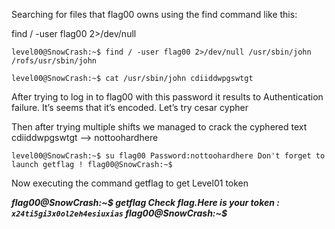 Searching for files that flag00 owns using the find command like this:

find / -user flag00 2>/dev/null 

`level00@SnowCrash:~$ find / -user flag00 2>/dev/null
/usr/sbin/john
/rofs/usr/sbin/john`

`level00@SnowCrash:~$ cat /usr/sbin/john
cdiiddwpgswtgt`

After trying to log in to flag00 with this password it results to Authentication failure. It’s seems that it’s encoded. Let’s try cesar cypher 

Then after trying multiple shifts we managed to crack the cyphered text cdiiddwpgswtgt —> nottoohardhere

`level00@SnowCrash:~$ su flag00
Password:nottoohardhere
Don't forget to launch getflag !
flag00@SnowCrash:~$`

Now executing the command getflag to get Level01 token 

***flag00@SnowCrash:~$ getflag
Check flag.Here is your token : `x24ti5gi3x0ol2eh4esiuxias`
flag00@SnowCrash:~$***